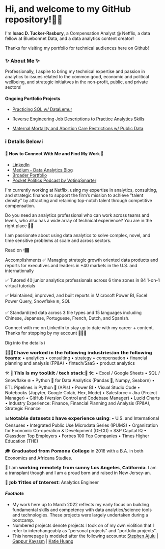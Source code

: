# Hi, and welcome to my GitHub repository!👋🏾

I'm **Isaac D. Tucker-Rasbury**, a Compensation Analyst @ Netflix, a data fellow at Bluebonnet Data, and a data analytics content creator!

Thanks for visiting my portfolio for technical audiences here on Github!

### ✨ About Me ✨

Professionally, I aspire to bring my technical expertise and passion in analytics to issues related to the common good, economic and political wellbeing, and strategic initiaitves in the non-profit, public, and private sectors!

#### Ongoing Portfolio Projects
- [Practicing SQL w/ DataLemur](https://github.com/TuckerRasbury/01_SQLPractice_Datalemur_ITR)

- [Reverse Engineering Job Descriptions to Practice Analytics Skills](https://github.com/TuckerRasbury/04_ReverseEngineeringJobDescriptions)

- [Maternal Mortality and Abortion Care Restrictions w/ Public Data](https://github.com/TuckerRasbury/00_MaternalMortalityandAbortionRelatedStatistics)


### ℹ️  Details Below  ℹ️




#### 📕 How to Connect With Me and Find My Work 📕
- [LinkedIn](https://www.linkedin.com/in/tuckerrasbury/)
- [Medium - Data Analytics Blog](https://medium.com/@tuckerrasburyisaac)
- [Broader Portfolio](https://bio.site/ITR)
- [Pocket Politics Podcast by VotingSmarter](https://open.spotify.com/show/5nVS8055RpPGlE4LpqTsbZ)

I'm currently working at Netflix, using my expertise in analytics, consulting, and strategic finance to support the firm’s mission to achieve "talent density" by attracting and retaining top-notch talent through competitive compensation.

Do you need an analytics professional who can work across teams and levels, who also has a wide array of technical experience? You are in the right place 👋🏾

I am passionate about using data analytics to solve complex, novel, and time sensitive problems at scale and across sectors.
 
Read on 👇🏾

Accomplishments
✅ Managing strategic growth oriented data products and reports for executives and leaders in +40 markets in the U.S. and internationally

✅ Tutored 40 junior analytics professionals across 6 time zones in 84 1-on-1 virtual tutorials

✅ Maintained, improved, and built reports in Microsoft Power BI, Excel Power Query, Snowflake ❄️, SQL

✅ Standardized data across 3 file types and 15 languages including Chinese, Japanese, Portuguese, French, Dutch, and Spanish.

Connect with me on LinkedIn to stay up to date with my career + content. Thanks for stopping by my account 🙋🏾‍♂️

Dig into the details ℹ️

👨🏾‍💼𝗜 𝗵𝗮𝘃𝗲 𝘄𝗼𝗿𝗸𝗲𝗱 𝗶𝗻 𝘁𝗵𝗲 𝗳𝗼𝗹𝗹𝗼𝘄𝗶𝗻𝗴 𝗶𝗻𝗱𝘂𝘀𝘁𝗿𝗶𝗲𝘀/𝗼𝗻 𝘁𝗵𝗲 𝗳𝗼𝗹𝗹𝗼𝘄𝗶𝗻𝗴 𝘁𝗲𝗮𝗺𝘀:
 • analytics
 • consulting
 • strategy
 • compensation
 • financial planning and analysis (FP&A)
 • fintech/SaaS
 • product analytics 

⚒️ 🧰 𝗧𝗵𝗶𝘀 𝗶𝘀 𝗺𝘆 𝘁𝗼𝗼𝗹𝗸𝗶𝘁 / 𝘁𝗲𝗰𝗵 𝘀𝘁𝗮𝗰𝗸:🧰 🛠:
 • Excel / Google Sheets
 • SQL / Snowflake ❄️ 
 • Python 🐍 for Data Analytics (Pandas 🐼, Numpy, Seaborn)
 • ETL Pipelines in Python 🐍 (APIs)
 • Power BI
 • Visual Studio Code
 • Notebooks (Jupyter, Google Colab, Hex, Mode)
 • Salesforce
 • Jira (Project Manager)
 • GitHub (Version Control and Codebase Manager)
 • Lucid Charts
 • Industry Experience: Finance, Financial Planning and Analysis (FP&A), Strategic Finance

 📊𝗡𝗼𝘁𝗮𝗯𝗹𝗲 𝗱𝗮𝘁𝗮𝘀𝗲𝘁𝘀 𝗜 𝗵𝗮𝘃𝗲 𝗲𝘅𝗽𝗲𝗿𝗶𝗲𝗻𝗰𝗲 𝘂𝘀𝗶𝗻𝗴:
 • U.S. and International Censuses 
 • Integrated Public Use Microdata Series (IPUMS)
 • Organization for Economic Co-operation & Development (OECD)
 • S&P Capital IQ
 • Glassdoor Top Employers
 • Forbes 100 Top Companies
 • Times Higher Education (THE)

🎓 𝗚𝗿𝗮𝗱𝘂𝗮𝘁𝗲𝗱 𝗳𝗿𝗼𝗺 𝗣𝗼𝗺𝗼𝗻𝗮 𝗖𝗼𝗹𝗹𝗲𝗴𝗲 in 2018 with a B.A. in both Economics and Africana Studies.

📌 I am 𝘄𝗼𝗿𝗸𝗶𝗻𝗴 𝗿𝗲𝗺𝗼𝘁𝗲𝗹𝘆 𝗳𝗿𝗼𝗺 𝘀𝘂𝗻𝗻𝘆 𝗟𝗼𝘀 𝗔𝗻𝗴𝗲𝗹𝗲𝘀, 𝗖𝗮𝗹𝗶𝗳𝗼𝗿𝗻𝗶𝗮. I am a transplant though and I am a proud born and raised in New Jersey-an.

💫 𝗝𝗼𝗯 𝗧𝗶𝘁𝗹𝗲𝘀 𝗼𝗳 𝗜𝗻𝘁𝗲𝗿𝗲𝘀𝘁: Analytics Engineer


#### _Footnote_
- My work here up to March 2022 reflects my early focus on building fundamental skills and competency with data analytics/science tools and technologies. These projects were largely undertaken during a bootcamp.
- Numbered projects denote projects I took on of my own violition that I refer to interchangeably as "personal projects" and "portfolio projects".
- This homepage is modeled after the following accounts: [Stephen Ajulu](https://github.com/stephenajulu/stephenajulu.git) | [Gappur Kayssm](https://javascript.plainenglish.io/how-to-create-an-awesome-github-profile-readme-a474d5b45645) | [Katie Huang](https://github.com/katiehuangx)
